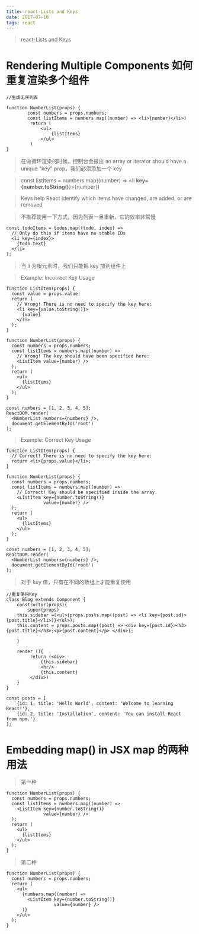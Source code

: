 ```yaml
---
title: react-Lists and Keys
date: 2017-07-10
tags: react
---
```


> react-Lists and Keys

<!-- more --> 

# Rendering Multiple Components 如何重复渲染多个组件

```
//生成无序列表

function NumberList(props) {
        const numbers = props.numbers;
        const listItems = numbers.map((number) => <li>{number}</li>)
         return (
             <ul>
                 {listItems}
             </ul>
         )
}
```

> 在做循环渲染的时候，控制台会报出 an array or iterator should have a unique "key" prop，我们必须添加一个 key

> const listItems = numbers.map((number) => <li **key={number.toString()**}>{number}</li>)

> Keys help React identify which items have changed, are added, or are removed

> 不推荐使用一下方式，因为列表一旦重新，它的效率非常慢

```
const todoItems = todos.map((todo, index) =>
  // Only do this if items have no stable IDs
  <li key={index}>
    {todo.text}
  </li>
);
```

> 当 li 为根元素时，我们只能把 key 加到组件上

> Example: Incorrect Key Usage

```
function ListItem(props) {
  const value = props.value;
  return (
    // Wrong! There is no need to specify the key here:
    <li key={value.toString()}>
      {value}
    </li>
  );
}

function NumberList(props) {
  const numbers = props.numbers;
  const listItems = numbers.map((number) =>
    // Wrong! The key should have been specified here:
    <ListItem value={number} />
  );
  return (
    <ul>
      {listItems}
    </ul>
  );
}

const numbers = [1, 2, 3, 4, 5];
ReactDOM.render(
  <NumberList numbers={numbers} />,
  document.getElementById('root')
);
```

> Example: Correct Key Usage

```
function ListItem(props) {
  // Correct! There is no need to specify the key here:
  return <li>{props.value}</li>;
}

function NumberList(props) {
  const numbers = props.numbers;
  const listItems = numbers.map((number) =>
    // Correct! Key should be specified inside the array.
    <ListItem key={number.toString()}
              value={number} />
  );
  return (
    <ul>
      {listItems}
    </ul>
  );
}

const numbers = [1, 2, 3, 4, 5];
ReactDOM.render(
  <NumberList numbers={numbers} />,
  document.getElementById('root')
);
```

> 对于 key 值，只有在不同的数组上才能重复使用

```
//重复使用Key
class Blog extends Component {
    constructor(props){
        super(props)
    this.sidebar =(<ul>{props.posts.map((post) => <li key={post.id}>{post.title}</li>)}</ul>);
    this.content = props.posts.map((post) => <div key={post.id}><h3>{post.title}</h3>;<p>{post.content}</p> </div>);

    }

    render (){
         return (<div>
             {this.sidebar}
             <hr/>
             {this.content}
         </div>)
    }
}

const posts = [
    {id: 1, title: 'Hello World', content: 'Welcome to learning React!'},
    {id: 2, title: 'Installation', content: 'You can install React from npm.'}
];
```

# Embedding map() in JSX map 的两种用法

> 第一种

```
function NumberList(props) {
  const numbers = props.numbers;
  const listItems = numbers.map((number) =>
    <ListItem key={number.toString()}
              value={number} />
  );
  return (
    <ul>
      {listItems}
    </ul>
  );
}
```

> 第二种

```
function NumberList(props) {
  const numbers = props.numbers;
  return (
    <ul>
      {numbers.map((number) =>
        <ListItem key={number.toString()}
                  value={number} />
      )}
    </ul>
  );
}
```
